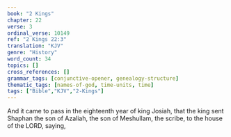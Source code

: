```yaml
---
book: "2 Kings"
chapter: 22
verse: 3
ordinal_verse: 10149
ref: "2 Kings 22:3"
translation: "KJV"
genre: "History"
word_count: 34
topics: []
cross_references: []
grammar_tags: [conjunctive-opener, genealogy-structure]
thematic_tags: [names-of-god, time-units, time]
tags: ["Bible","KJV","2-Kings"]
---
```

And it came to pass in the eighteenth year of king Josiah, that the king sent Shaphan the son of Azaliah, the son of Meshullam, the scribe, to the house of the LORD, saying,
